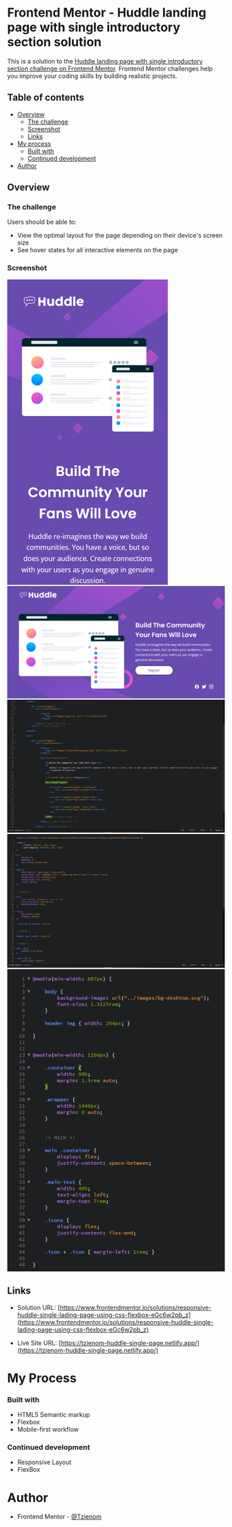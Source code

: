 # Frontend Mentor - Huddle landing page with single introductory section solution

This is a solution to the [Huddle landing page with single introductory section challenge on Frontend Mentor](https://www.frontendmentor.io/challenges/huddle-landing-page-with-a-single-introductory-section-B_2Wvxgi0). Frontend Mentor challenges help you improve your coding skills by building realistic projects. 


## Table of contents

- [Overview](#overview)
  - [The challenge](#the-challenge)
  - [Screenshot](#screenshot)
  - [Links](#links)
- [My process](#my-process)
  - [Built with](#built-with)
  - [Continued development](#continued-development)
- [Author](#author)



## Overview

### The challenge

Users should be able to:

- View the optimal layout for the page depending on their device's screen size
- See hover states for all interactive elements on the page

### Screenshot

![375px Solution](./screenshots/375px.png)
![1440px Solution](./screenshots/1440px.png)
![HTML Code](./screenshots/html.png)
![CSS Code](./screenshots/css.png)
![QUERIES Code](./screenshots/queries.png)



## Links

- Solution URL: [https://www.frontendmentor.io/solutions/responsive-huddle-single-lading-page-using-css-flexbox-eGc6w2pb_z](https://www.frontendmentor.io/solutions/responsive-huddle-single-lading-page-using-css-flexbox-eGc6w2pb_z)

- Live Site URL: [https://tzienom-huddle-single-page.netlify.app/](https://tzienom-huddle-single-page.netlify.app/)


# My Process

### Built with

- HTML5 Semantic markup
- Flexbox
- Mobile-first workflow


### Continued development

- Responsive Layout
- FlexBox


# Author

- Frontend Mentor - [@Tzienom](https://www.frontendmentor.io/profile/Tzienom)